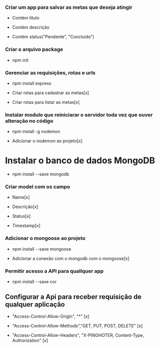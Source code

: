 ### Criar um app para salvar as metas que deseja atingir

- Contém título

- Contém descrição

- Contém status("Pendente", "Concluído")

### Criar o arquivo package

- npm init

### Gerenciar as requisições, rotas e urls

- npm install express 

- Criar rotas para cadastrar as metas[x]

- Criar rotas para listar as metas[x]


### Instalar modulo que reiniciarar o servidor toda vez que ouver alteração no código

- npm install -g nodemon

- Adicionar o nodemon ao projeto[x]

# Instalar o banco de dados MongoDB

- npm install --save mongodb

### Criar model com os campo

- Name[x]

- Descrição[x]

- Status[x]

- Timestamp[x]

### Adicionar o mongoose ao projeto

- npm install --save mongoose

- Adicionar a conexão com o mongodb com o mongoose[x]

### Permitir acesso a API para quallquer app

- npm install --save cor

Configurar a Api para receber requisição de qualquer aplicação
-
- "Access-Control-Allow-Origin", "*"  [x]

- "Access-Control-Allow-Methods","GET, PUT, POST, DELETE" [x]

- "Access-Control-Allow-Headers", "X-PINGHOTER, Content-Type, Authorization" [x]
